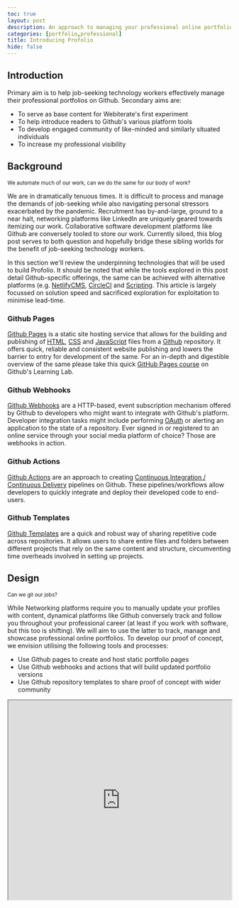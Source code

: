 ```yaml
---
toc: true
layout: post
description: An approach to managing your professional online portfolio
categories: [portfolio,professional]
title: Introducing Profolio
hide: false
---
```


## Introduction

Primary aim is to help job-seeking technology workers effectively manage
their professional portfolios on Github. Secondary aims are:

<ul>
    <li>
        <span>To serve as base content for Webiterate's first experiment</span>
    </li>
    <li>
        <span>To help introduce readers to Github's various platform tools</span>
    </li>
    <li>
        <span>To develop engaged community of like-minded and similarly situated individuals</span>
    </li>
    <li>
        <span>To increase my professional visibility</span>
    </li>
</ul>

## Background
<small>We automate much of our work, can we do the same for our <span>body</span> of work?</small>

We are in dramatically tenuous times. It is difficult to process and
manage the demands of job-seeking while also navigating personal
stressors exacerbated by the pandemic. Recruitment has by-and-large,
ground to a near halt, networking platforms like LinkedIn are uniquely
geared towards itemizing our work. Collaborative software development
platforms like Github are conversely tooled to store our work. Currently
siloed, this blog post serves to both question and hopefully bridge
these sibling worlds for the benefit of job-seeking technology workers.

In this section we'll review the underpinning technologies that will
be used to build Profolio. It should be noted that while the tools
explored in this post detail Github-specific offerings, the same can be
achieved with alternative platforms (e.g.
[NetlifyCMS]("https://www.netlifycms.org/"), [CircleCI]("https://circleci.com/") 
and [Scripting]("https://nodejs.org/en/about/"). This article
is largely focussed on solution speed and sacrificed exploration for
exploitation to minimise lead-time.

### Github Pages

[Github Pages]("https://pages.github.com/") is a static
site hosting service that allows for the building and publishing of
[HTML]("https://developer.mozilla.org/en-US/docs/Web/HTML"),
[CSS]("https://developer.mozilla.org/en-US/docs/Glossary/CSS")
and [JavaScript]("https://developer.mozilla.org/en-US/docs/Glossary/JavaScript")
files from a [Github]("https://www.howtogeek.com/180167/htg-explains-what-is-github-and-what-do-geeks-use-it-for/")
repository. It offers quick, reliable and consistent website publishing
and lowers the barrier to entry for development of the same. For an
in-depth and digestible overview of the same please take this quick
[GitHub Pages course]("https://lab.github.com/githubtraining/github-pages")
on Github's Learning Lab.


### Github Webhooks


[Github Webhooks]("https://developer.github.com/webhooks/")
are a HTTP-based, event subscription mechanism offered by Github to
developers who might want to integrate with Github's platform.
Developer integration tasks might include performing
[OAuth]("https://developer.okta.com/blog/2017/06/21/what-the-heck-is-oauth")
or alerting an application to the state of a repository. Ever signed in
or registered to an online service through your social media platform of
choice? Those are webhooks in action.


### Github Actions


[Github Actions]("https://github.com/features/actions")
are an approach to creating
[Continuous Integration / Continuous Delivery]("https://www.atlassian.com/continuous-delivery/principles/continuous-integration-vs-delivery-vs-deployment")
pipelines on Github. These pipelines/workflows allow developers to
quickly integrate and deploy their developed code to end-users.


### Github Templates


[Github Templates]("https://github.blog/2019-06-06-generate-new-repositories-with-repository-templates/")
are a quick and robust way of sharing repetitive code across
repositories. It allows users to share entire files and folders between
different projects that rely on the same content and structure,
circumventing time overheads involved in setting up projects.


## Design
<small>Can we git our jobs?</small>


While Networking platforms require you to manually update your profiles
with content, dynamical platforms like Github conversely track and
follow you throughout your professional career (at least if you work
with software, but this too is shifting). We will aim to use the latter
to track, manage and showcase professional online portfolios. To develop
our proof of concept, we envision utilising the following tools and
processes:

<ul>
<li>
<span>
Use Github pages to create and host static portfolio pages
</span>
</li>
<li>
<span>
Use Github webhooks and actions that will build updated portfolio
versions
</span>
</li>
<li>
<span>
Use Github repository templates to share proof of concept with wider
community
</span>
</li>
</ul>

<iframe
width="100%"
height="450"
title="Profolio-design"
src="https://whimsical.com/embed/FHLAa1Xru9b97qVR75MBqY#2Ux7TurymMrx1skZe73J"
/>

## Implementation


A number of Github Action Workflows were developed to prototype
Profolio and will be reviewed below.


### Github Resume Workflow

